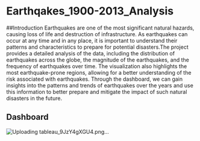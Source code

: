# Earthqakes_1900-2013_Analysis

##Introduction
Earthquakes are one of the most significant natural hazards, causing loss of life and destruction of infrastructure. As earthquakes can occur at any time and in any place, it is important to understand their patterns and characteristics to prepare for potential disasters.The project provides a detailed analysis of the data, including the distribution of earthquakes across the globe, the magnitude of the earthquakes, and the frequency of earthquakes over time. The visualization also highlights the most earthquake-prone regions, allowing for a better understanding of the risk associated with earthquakes. Through the dashboard, we can gain insights into the patterns and trends of earthquakes over the years and use this information to better prepare and mitigate the impact of such natural disasters in the future.

## Dashboard

![Uploading tableau_9JzY4gXGU4.png…]()

